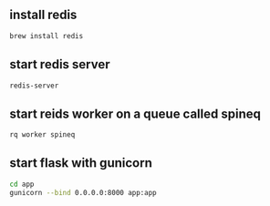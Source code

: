## install redis
```bash
brew install redis
```

## start redis server
```bash
redis-server
```

## start reids worker on a queue called spineq
```bash
rq worker spineq
```

## start flask with gunicorn
```bash
cd app
gunicorn --bind 0.0.0.0:8000 app:app
```